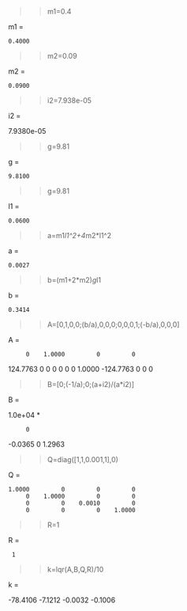 >> m1=0.4

m1 =

    0.4000

>> m2=0.09

m2 =

    0.0900

>> i2=7.938e-05

i2 =

   7.9380e-05

>> g=9.81

g =

    9.8100

>> g=9.81

l1 =

    0.0600

>> a=m1*l1^2+4*m2*l1^2

a =

    0.0027

>> b=(m1+2*m2)*g*l1

b =

    0.3414

>> A=[0,1,0,0;(b/a),0,0,0;0,0,0,1;(-b/a),0,0,0]

A =

         0    1.0000         0         0
  124.7763         0         0         0
         0         0         0    1.0000
 -124.7763         0         0         0

>> B=[0;(-1/a);0;(a+i2)/(a*i2)]

B =

   1.0e+04 *

         0
   -0.0365
         0
    1.2963

>> Q=diag([1,1,0.001,1],0)

Q =

    1.0000         0         0         0
         0    1.0000         0         0
         0         0    0.0010         0
         0         0         0    1.0000

>> R=1

R =

     1

>> k=lqr(A,B,Q,R)/10

k =

  -78.4106   -7.1212   -0.0032   -0.1006

>> 
